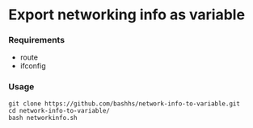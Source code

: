 # Export networking info as variable 
### Requirements
* route
* ifconfig
### Usage
```
git clone https://github.com/bashhs/network-info-to-variable.git
cd network-info-to-variable/
bash networkinfo.sh
```
